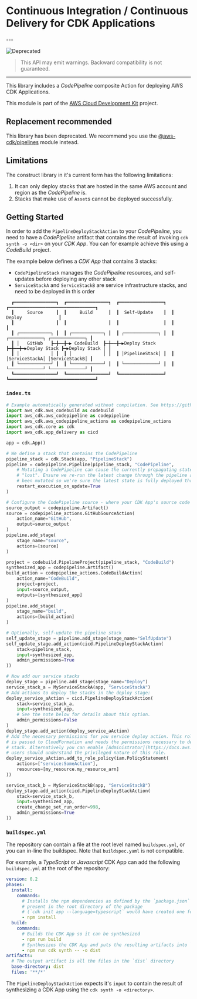 # Continuous Integration / Continuous Delivery for CDK Applications

<!--BEGIN STABILITY BANNER-->---


![Deprecated](https://img.shields.io/badge/deprecated-critical.svg?style=for-the-badge)

> This API may emit warnings. Backward compatibility is not guaranteed.

---
<!--END STABILITY BANNER-->

This library includes a *CodePipeline* composite Action for deploying AWS CDK Applications.

This module is part of the [AWS Cloud Development Kit](https://github.com/aws/aws-cdk) project.

## Replacement recommended

This library has been deprecated. We recommend you use the
[@aws-cdk/pipelines](https://docs.aws.amazon.com/cdk/api/latest/docs/pipelines-readme.html) module instead.

## Limitations

The construct library in it's current form has the following limitations:

1. It can only deploy stacks that are hosted in the same AWS account and region as the *CodePipeline* is.
2. Stacks that make use of `Asset`s cannot be deployed successfully.

## Getting Started

In order to add the `PipelineDeployStackAction` to your *CodePipeline*, you need to have a *CodePipeline* artifact that
contains the result of invoking `cdk synth -o <dir>` on your *CDK App*. You can for example achieve this using a
*CodeBuild* project.

The example below defines a *CDK App* that contains 3 stacks:

* `CodePipelineStack` manages the *CodePipeline* resources, and self-updates before deploying any other stack
* `ServiceStackA` and `ServiceStackB` are service infrastructure stacks, and need to be deployed in this order

```plaintext
  ┏━━━━━━━━━━━━━━━━┓  ┏━━━━━━━━━━━━━━━━┓  ┏━━━━━━━━━━━━━━━━━┓  ┏━━━━━━━━━━━━━━━━━━━━━━━━━━━━━━━━━┓
  ┃     Source     ┃  ┃     Build      ┃  ┃  Self-Update    ┃  ┃             Deploy              ┃
  ┃                ┃  ┃                ┃  ┃                 ┃  ┃                                 ┃
  ┃ ┌────────────┐ ┃  ┃ ┌────────────┐ ┃  ┃ ┌─────────────┐ ┃  ┃ ┌─────────────┐ ┌─────────────┐ ┃
  ┃ │   GitHub   ┣━╋━━╋━▶ CodeBuild  ┣━╋━━╋━▶Deploy Stack ┣━╋━━╋━▶Deploy Stack ┣━▶Deploy Stack │ ┃
  ┃ │            │ ┃  ┃ │            │ ┃  ┃ │PipelineStack│ ┃  ┃ │ServiceStackA│ │ServiceStackB│ ┃
  ┃ └────────────┘ ┃  ┃ └────────────┘ ┃  ┃ └─────────────┘ ┃  ┃ └─────────────┘ └─────────────┘ ┃
  ┗━━━━━━━━━━━━━━━━┛  ┗━━━━━━━━━━━━━━━━┛  ┗━━━━━━━━━━━━━━━━━┛  ┗━━━━━━━━━━━━━━━━━━━━━━━━━━━━━━━━━┛
```

### `index.ts`

```python
# Example automatically generated without compilation. See https://github.com/aws/jsii/issues/826
import aws_cdk.aws_codebuild as codebuild
import aws_cdk.aws_codepipeline as codepipeline
import aws_cdk.aws_codepipeline_actions as codepipeline_actions
import aws_cdk.core as cdk
import aws_cdk.app_delivery as cicd

app = cdk.App()

# We define a stack that contains the CodePipeline
pipeline_stack = cdk.Stack(app, "PipelineStack")
pipeline = codepipeline.Pipeline(pipeline_stack, "CodePipeline",
    # Mutating a CodePipeline can cause the currently propagating state to be
    # "lost". Ensure we re-run the latest change through the pipeline after it's
    # been mutated so we're sure the latest state is fully deployed through.
    restart_execution_on_update=True
)

# Configure the CodePipeline source - where your CDK App's source code is hosted
source_output = codepipeline.Artifact()
source = codepipeline_actions.GitHubSourceAction(
    action_name="GitHub",
    output=source_output
)
pipeline.add_stage(
    stage_name="source",
    actions=[source]
)

project = codebuild.PipelineProject(pipeline_stack, "CodeBuild")
synthesized_app = codepipeline.Artifact()
build_action = codepipeline_actions.CodeBuildAction(
    action_name="CodeBuild",
    project=project,
    input=source_output,
    outputs=[synthesized_app]
)
pipeline.add_stage(
    stage_name="build",
    actions=[build_action]
)

# Optionally, self-update the pipeline stack
self_update_stage = pipeline.add_stage(stage_name="SelfUpdate")
self_update_stage.add_action(cicd.PipelineDeployStackAction(
    stack=pipeline_stack,
    input=synthesized_app,
    admin_permissions=True
))

# Now add our service stacks
deploy_stage = pipeline.add_stage(stage_name="Deploy")
service_stack_a = MyServiceStackA(app, "ServiceStackA")
# Add actions to deploy the stacks in the deploy stage:
deploy_service_aAction = cicd.PipelineDeployStackAction(
    stack=service_stack_a,
    input=synthesized_app,
    # See the note below for details about this option.
    admin_permissions=False
)
deploy_stage.add_action(deploy_service_aAction)
# Add the necessary permissions for you service deploy action. This role is
# is passed to CloudFormation and needs the permissions necessary to deploy
# stack. Alternatively you can enable [Administrator](https://docs.aws.amazon.com/IAM/latest/UserGuide/access_policies_job-functions.html#jf_administrator) permissions above,
# users should understand the privileged nature of this role.
deploy_service_aAction.add_to_role_policy(iam.PolicyStatement(
    actions=["service:SomeAction"],
    resources=[my_resource.my_resource_arn]
))

service_stack_b = MyServiceStackB(app, "ServiceStackB")
deploy_stage.add_action(cicd.PipelineDeployStackAction(
    stack=service_stack_b,
    input=synthesized_app,
    create_change_set_run_order=998,
    admin_permissions=True
))
```

### `buildspec.yml`

The repository can contain a file at the root level named `buildspec.yml`, or
you can in-line the buildspec. Note that `buildspec.yaml` is not compatible.

For example, a *TypeScript* or *Javascript* CDK App can add the following `buildspec.yml`
at the root of the repository:

```yml
version: 0.2
phases:
  install:
    commands:
      # Installs the npm dependencies as defined by the `package.json` file
      # present in the root directory of the package
      # (`cdk init app --language=typescript` would have created one for you)
      - npm install
  build:
    commands:
      # Builds the CDK App so it can be synthesized
      - npm run build
      # Synthesizes the CDK App and puts the resulting artifacts into `dist`
      - npm run cdk synth -- -o dist
artifacts:
  # The output artifact is all the files in the `dist` directory
  base-directory: dist
  files: '**/*'
```

The `PipelineDeployStackAction` expects it's `input` to contain the result of
synthesizing a CDK App using the `cdk synth -o <directory>`.
